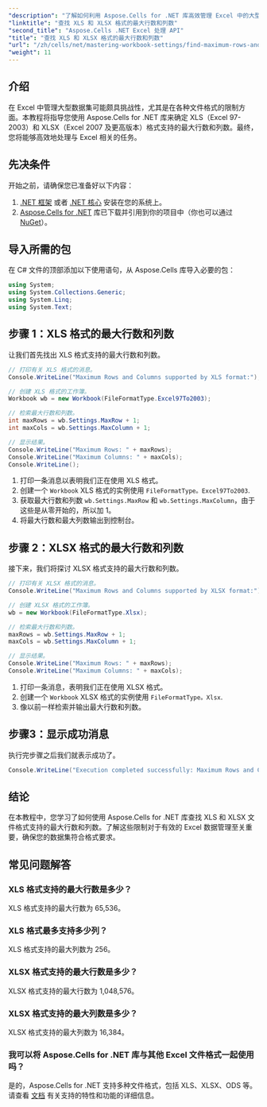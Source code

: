```yaml
---
"description": "了解如何利用 Aspose.Cells for .NET 库高效管理 Excel 中的大型数据集。本指南将逐步指导您确定 XLS 和 XLSX 文件格式支持的最大行数和列数。"
"linktitle": "查找 XLS 和 XLSX 格式的最大行数和列数"
"second_title": "Aspose.Cells .NET Excel 处理 API"
"title": "查找 XLS 和 XLSX 格式的最大行数和列数"
"url": "/zh/cells/net/mastering-workbook-settings/find-maximum-rows-and-columns/"
"weight": 11
---
```


## 介绍

在 Excel 中管理大型数据集可能颇具挑战性，尤其是在各种文件格式的限制方面。本教程将指导您使用 Aspose.Cells for .NET 库来确定 XLS（Excel 97-2003）和 XLSX（Excel 2007 及更高版本）格式支持的最大行数和列数。最终，您将能够高效地处理与 Excel 相关的任务。

## 先决条件

开始之前，请确保您已准备好以下内容：

1. [.NET 框架](https://dotnet.microsoft.com/en-us/download) 或者 [.NET 核心](https://dotnet.microsoft.com/en-us/download) 安装在您的系统上。
2. [Aspose.Cells for .NET](https://releases.aspose.com/cells/net/) 库已下载并引用到你的项目中（你也可以通过 [NuGet](https://www.nuget.org/packages/Aspose.Cells/)）。

## 导入所需的包

在 C# 文件的顶部添加以下使用语句，从 Aspose.Cells 库导入必要的包：

```csharp
using System;
using System.Collections.Generic;
using System.Linq;
using System.Text;
```

## 步骤 1：XLS 格式的最大行数和列数

让我们首先找出 XLS 格式支持的最大行数和列数。

```csharp
// 打印有关 XLS 格式的消息。
Console.WriteLine("Maximum Rows and Columns supported by XLS format:");

// 创建 XLS 格式的工作簿。
Workbook wb = new Workbook(FileFormatType.Excel97To2003);

// 检索最大行数和列数。
int maxRows = wb.Settings.MaxRow + 1;
int maxCols = wb.Settings.MaxColumn + 1;

// 显示结果。
Console.WriteLine("Maximum Rows: " + maxRows);
Console.WriteLine("Maximum Columns: " + maxCols);
Console.WriteLine();
```

1. 打印一条消息以表明我们正在使用 XLS 格式。
2. 创建一个 `Workbook` XLS 格式的实例使用 `FileFormatType。Excel97To2003`.
3. 获取最大行数和列数 `wb.Settings.MaxRow` 和 `wb.Settings.MaxColumn`，由于这些是从零开始的，所以加 1。
4. 将最大行数和最大列数输出到控制台。

## 步骤 2：XLSX 格式的最大行数和列数

接下来，我们将探讨 XLSX 格式支持的最大行数和列数。

```csharp
// 打印有关 XLSX 格式的消息。
Console.WriteLine("Maximum Rows and Columns supported by XLSX format:");

// 创建 XLSX 格式的工作簿。
wb = new Workbook(FileFormatType.Xlsx);

// 检索最大行数和列数。
maxRows = wb.Settings.MaxRow + 1;
maxCols = wb.Settings.MaxColumn + 1;

// 显示结果。
Console.WriteLine("Maximum Rows: " + maxRows);
Console.WriteLine("Maximum Columns: " + maxCols);
```

1. 打印一条消息，表明我们正在使用 XLSX 格式。
2. 创建一个 `Workbook` XLSX 格式的实例使用 `FileFormatType。Xlsx`.
3. 像以前一样检索并输出最大行数和列数。

## 步骤3：显示成功消息

执行完步骤之后我们就表示成功了。

```csharp
Console.WriteLine("Execution completed successfully: Maximum Rows and Columns retrieval for both formats.");
```

## 结论

在本教程中，您学习了如何使用 Aspose.Cells for .NET 库查找 XLS 和 XLSX 文件格式支持的最大行数和列数。了解这些限制对于有效的 Excel 数据管理至关重要，确保您的数据集符合格式要求。

## 常见问题解答

### XLS 格式支持的最大行数是多少？
XLS 格式支持的最大行数为 65,536。

### XLS 格式最多支持多少列？
XLS 格式支持的最大列数为 256。

### XLSX 格式支持的最大行数是多少？
XLSX 格式支持的最大行数为 1,048,576。

### XLSX 格式支持的最大列数是多少？
XLSX 格式支持的最大列数为 16,384。

### 我可以将 Aspose.Cells for .NET 库与其他 Excel 文件格式一起使用吗？
是的，Aspose.Cells for .NET 支持多种文件格式，包括 XLS、XLSX、ODS 等。请查看 [文档](https://reference.aspose.com/cells/net/) 有关支持的特性和功能的详细信息。